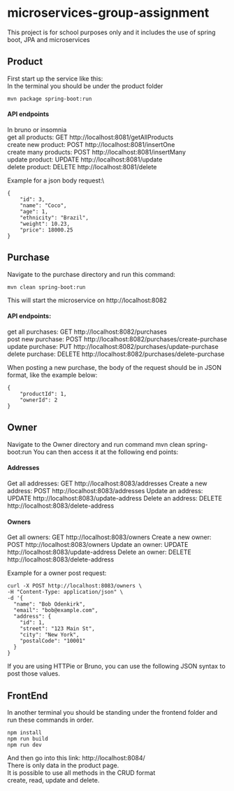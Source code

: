 # microservices-group-assignment
This project is for school purposes only and it includes the use of spring boot, JPA and microservices

## Product
First start up the service like this:\
In the terminal you should be under the product folder

    mvn package spring-boot:run

#### API endpoints
In bruno or insomnia\
get all products: GET http://localhost:8081/getAllProducts \
create new product: POST http://localhost:8081/insertOne \
create many products: POST http://localhost:8081/insertMany \
update product: UPDATE http://localhost:8081/update \
delete product: DELETE http://localhost:8081/delete 


Example for a json body request:\

    {
        "id": 3,
        "name": "Coco",
        "age": 1,
        "ethnicity": "Brazil",
        "weight": 10.23,
        "price": 18000.25
    }

## Purchase
Navigate to the purchase directory and run this command:
```
mvn clean spring-boot:run
```
This will start the microservice on http://localhost:8082

#### API endpoints:
get all purchases: GET http://localhost:8082/purchases \
post new purchase: POST http://localhost:8082/purchases/create-purchase \
update purchase: PUT http://localhost:8082/purchases/update-purchase \
delete purchase: DELETE http://localhost:8082/purchases/delete-purchase

When posting a new purchase, the body of the request should be in JSON format, like the example below:
```
{
    "productId": 1,  
    "ownerId": 2    
}
```

## Owner
Navigate to the Owner directory and run command mvn clean spring-boot:run
You can then access it at the following end points:

#### Addresses
Get all addresses: GET http://localhost:8083/addresses
Create a new address: POST http://localhost:8083/addresses
Update an address: UPDATE http://localhost:8083/update-address
Delete an address: DELETE http://localhost:8083/delete-address


#### Owners
Get all owners: GET http://localhost:8083/owners
Create a new owner: POST http://localhost:8083/owners
Update an owner: UPDATE http://localhost:8083/update-address
Delete an owner: DELETE http://localhost:8083/delete-address

Example for a owner post request: 
```
curl -X POST http://localhost:8083/owners \
-H "Content-Type: application/json" \
-d '{
  "name": "Bob Odenkirk",
  "email": "bob@example.com",
  "address": {
    "id": 1,
    "street": "123 Main St",
    "city": "New York",
    "postalCode": "10001"
  }
}
```
If you are using HTTPie or Bruno, you can use the following JSON syntax to post those values.


## FrontEnd
In another terminal you should be standing under the frontend folder and run these commands in order.

    npm install
    npm run build
    npm run dev

And then go into this link: http://localhost:8084/ \
There is only data in the product page.\
It is possible to use all methods in the CRUD format\
create, read, update and delete.

